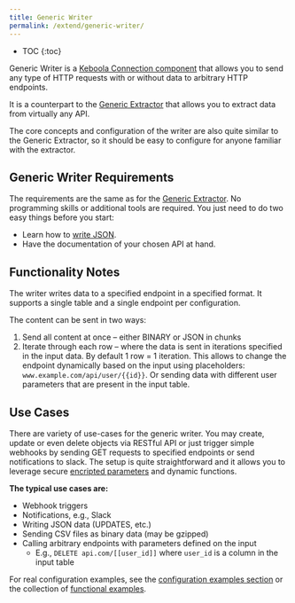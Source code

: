```yaml
---
title: Generic Writer
permalink: /extend/generic-writer/
---
```


* TOC
{:toc}

Generic Writer is a [Keboola Connection component](/overview/) that allows you to send any type of HTTP requests with or without data to arbitrary HTTP endpoints. 

It is a counterpart to the [Generic Extractor](/extend/generic-extractor) that allows you to extract data from virtually any API.

The core concepts and configuration of the writer are also quite similar to the Generic Extractor, so it should be easy to 
configure for anyone familiar with the extractor.

## Generic Writer Requirements
The requirements are the same as for the [Generic Extractor](/extend/generic-extractor/#generic-extractor-requirements).
No programming skills or additional tools are required. You just need to do two easy things before you start:

- Learn how to [write JSON](/extend/generic-extractor/tutorial/json/).
- Have the documentation of your chosen API at hand.

## Functionality Notes

The writer writes data to a specified endpoint in a specified format. It supports a single table and a single endpoint per configuration.

The content can be sent in two ways:

1. Send all content at once – either BINARY or JSON in chunks
2. Iterate through each row – where the data is sent in iterations specified in the input data. By default 1 row = 1 iteration. 
This allows to change the endpoint dynamically based on the input using placeholders: `www.example.com/api/user/{{id}}`.
Or sending data with different user parameters that are present in the input table.

## Use Cases

There are variety of use-cases for the generic writer. You may create, update or even delete objects via RESTful API or just trigger 
simple webhooks by sending GET requests to specified endpoints or send notifications to slack. The setup is quite straightforward and it 
allows you to leverage secure [encripted parameters](overview/encryption/) and dynamic functions. 

**The typical use cases are:**

- Webhook triggers
- Notifications, e.g., Slack
- Writing JSON data (UPDATES, etc.)
- Sending CSV files as binary data (may be gzipped)
- Calling arbitrary endpoints with parameters defined on the input
    - E.g., `DELETE api.com/[[user_id]]` where `user_id` is a column in the input table

For real configuration examples, see the [configuration examples section](/extend/generic-writer/configuration-examples)
 or the collection of [functional examples](https://bitbucket.org/kds_consulting_team/kds-team.wr-generic/src/master/docs/examples/).
